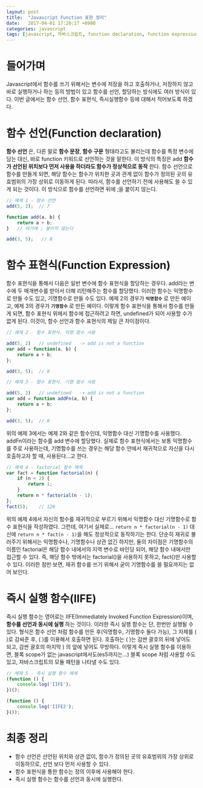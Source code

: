 ```yaml
---
layout: post
title:  "Javascript Function 표현 정리"
date:   2017-04-01 17:20:17 +0900
categories: javascript
tags: [javascript, 자바스크립트, function declaration, function expression]
---
```


# 들어가며
Javascript에서 함수를 쓰기 위해서는 변수에 저장을 하고 호출하거나, 저장하지 않고 바로 실행하거나 하는 등의 방법이 있고 함수를 선언, 할당하는 방식에도 여러 방식이 있다. 이번 글에서는 함수 선언, 함수 표현식, 즉시실행함수 등에 대해서 적어보도록 하겠다.


# 함수 선언(Function declaration)
**함수 선언** 은, 다른 말로 **함수 문장**, **함수 구문** 형태라고도 불리는데 함수를 특정 변수에 담는 대신, 바로 function 키워드로 선언하는 것을 말한다.
이 방식의 특징은 add **함수가 선언된 위치보다 먼저 사용을 하더라도 함수가 정상적으로 동작** 한다.
함수 선언으로 함수를 만들게 되면, 해당 함수는 함수가 위치한 곳과 관계 없이 함수가 정의된 곳의 유효범위의 가장 상위로 이동하게 된다. 따라서, 함수를 선언하기 전에 사용해도 쓸 수 있게 되는 것이다.
이 방식으로 함수를 선언하면 뒤에 ;을 붙이지 않는다.



``` javascript
// 예제 1 - 함수 선언
add(5, 2);  // 7

function add(a, b) {
    return a + b;
}   // 여기에 ; 붙이지 않는다

add(3, 5);   // 8
```


# 함수 표현식(Function Expression)
함수 표현식을 통해서
다음은 일반 변수에 함수 표현식을 할당하는 경우다.
add라는 변수에 두 매개변수를 받아서 더해 리턴해주는 함수를 할당했다. 이러한 함수는 익명함수로 만들 수도 있고, 기명함수로 만들 수도 있다.
예제 2의 경우가 **`익명함수`** 로 만든 예이고, 예제 3의 경우가 **`기명함수`** 로 만든 예이다.
이렇게 함수 표현식을 통해서 함수를 만들게 되면, 함수 표현식 위에서 함수에 접근하려고 하면, undefined가 되어 사용할 수가 없게 된다. 이것이, 함수 선언과 함수 표현식의 제일 큰 차이점이다.

``` javascript
// 예제 2 - 함수 표현식. 익명 함수 사용

add(5, 2)   // undefined   -> add is not a function
var add = function(a, b) {
    return a + b;
};

add(3, 5);  // 8
```

``` javascript
// 예제 3 - 함수 표현식. 기명 함수 사용

add(5, 2)   // undefined   -> add is not a function
var add = function addFn(a, b) {
    return a + b;
};

add(3, 5);  // 8
```

위의 예제 3에서는 예제 2와 같은 함수인데, 익명함수 대신 기명함수를 사용했다. addFn이라는 함수를 add 변수에 할당했다.
실제로 함수 표현식에서는 보통 익명함수를 주로 사용하는데, 기명함수를 쓰는 경우는 해당 함수 안에서 재귀적으로 자신을 다시 호출하고자 할 때, 사용된다...고 한다.

``` javascript
// 예제 4 - factorial 함수 예제
var fact = function factorial(n) {
    if (n < 2) {
        return 1;
    }
    return n * factorial(n - 1);
};
fact(5);    // 120
```

위의 예제 4에서 자신의 함수를 재귀적으로 부르기 위해서 익명함수 대신 기명함수로 함수 표현식을 작성하였다. 그런데, 여기서 실제로...
`return n * factorial(n - 1)` 대신에 `return n * fact(n - 1)`을 해도 정상적으로 동작하기는 한다. 단순히 재귀로 불러주기 위해서는 익명함수나, 기명함수나 상관 없긴 하지만, 둘의 차이점은 기명함수의 이름인 factorial은 해당 함수 내에서의 지역 변수로 바인딩 되어, 해당 함수 내에서만 접근할 수 있다. 즉, 해당 함수 밖에서는 factorial()을 사용하지 못하고, fact()만 사용할 수 있다.
이러한 점만 보면, 재귀 함수를 쓰기 위해서 굳이 기명함수를 쓸 필요까지는 없어 보인다.

# 즉시 실행 함수(IIFE)

즉시 실행 함수는 영어로는 IIFE(Immediately Invoked Function Expression)이며, **함수를 선언과 동시에 실행** 하는 것이다.
이러한 즉시 실행 함수는 단, 한번만 실행될 수 있다. 형식은 함수 선언 처럼 함수를 만든 후(익명함수, 기명함수 둘다 가능), 그 자체를 ( )로 감싸준 후, ( )를 이용해서 호출하면 된다. 호출하는 ( )는 감싼 괄호의 뒤에 넣어도 되고, 감싼 괄호의 마지막 ) 의 앞에 넣어도 무방하다. 이렇게 즉시 실행 함수를 이용하면, 블록 scope가 없는 javascript에서도(es5까지는...) 블록 scope 처럼 사용할 수도 있고, 자바스크립트의 모듈 패턴을 나타낼 수도 있다.

``` javascript
// 예제 5 - 즉시 실행 함수 예제
(function () {
    console.log('IIFE');
})();

(function () {
    console.log('IIFE2');
}());
```



# 최종 정리

- 함수 선언은 선언된 위치와 상관 없이, 함수가 정의된 곳의 유효범위의 가장 상위로 이동하므로, 선언 보다 먼저 사용할 수 있다.
- 함수 표현식을 통한 함수는 정의 이후에 사용해야 한다.
- 즉시 실행 함수는 함수를 선언과 동시에 실행한다.
